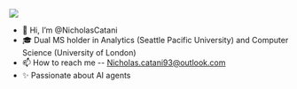 ![](https://camo.githubusercontent.com/cca31a40477ba1caa1408d1640638e18af451234766b28dd27cb77100ad5eb11/68747470733a2f2f6765746c656f6e2e61692f696d672f6865726f2d616e696d6174696f6e2e676966)

- 👋 Hi, I’m @NicholasCatani
- 🎓 Dual MS holder in Analytics (Seattle Pacific University) and Computer Science (University of London)
- 📫 How to reach me -- Nicholas.catani93@outlook.com
- ✨ Passionate about AI agents
  
<!---
NicholasCatani/NicholasCatani is a ✨ special ✨ repository because its `README.md` (this file) appears on your GitHub profile.
You can click the Preview link to take a look at your changes.
--->
